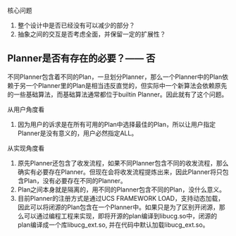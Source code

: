 核心问题
1. 整个设计中是否已经没有可以减少的部分？
2. 抽象之间的交互是否考虑全面，并保留一定的扩展性？

## Planner是否有存在的必要？—— 否
不同Planner包含着不同的Plan，一旦划分Planner，那么一个Planner中的Plan依赖于另一个Planner里的Plan是相当违反直觉的，但实际中一个新算法会依赖原先的一些基础算法，而基础算法通常都位于builtin Planner。因此就有了这个问题。

从用户角度看
1. 因为用户的诉求是在所有可用的Plan中选择最佳的Plan，所以让用户指定Planner是没有意义的，用户必然指定ALL。

从实现角度看
1. 原先Planner还包含了收发流程，如果不同Planner包含不同的收发流程，那么确实有必要存在Planner。但现在会将收发流程提炼出来，因此Planner将只包含Plan，没有必要存在不同的Planner。
2. Plan之间本身就是隔离的，用不同的Planner包含不同的Plan，没什么意义。
3. 目前Planner的注册方式是通过UCS FRAMEWORK LOAD，支持动态加载，因此可以将闭源的Plan包含在一个Planner中。如果只是为了区别开闭源，那么可以通过编程工程来实现，即将开源的plan编译到libucg.so中，闭源的plan编译成一个库libucg_ext.so, 并在代码中默认加载libucg_ext.so。


